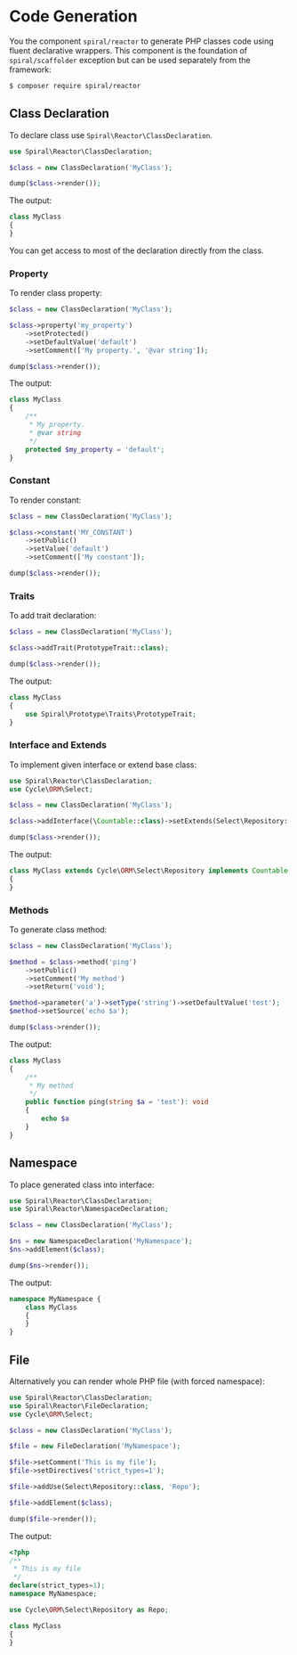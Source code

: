 # Code Generation
You the component `spiral/reactor` to generate PHP classes code using fluent declarative wrappers. This component
is the foundation of `spiral/scaffolder` exception but can be used separately from the framework:

```bash
$ composer require spiral/reactor
``` 

## Class Declaration
To declare class use `Spiral\Reactor\ClassDeclaration`.

```php
use Spiral\Reactor\ClassDeclaration;

$class = new ClassDeclaration('MyClass');

dump($class->render());
```

The output:

```php
class MyClass
{
}
```

You can get access to most of the declaration directly from the class.

### Property
To render class property:

```php
$class = new ClassDeclaration('MyClass');

$class->property('my_property')
    ->setProtected()
    ->setDefaultValue('default')
    ->setComment(['My property.', '@var string']);

dump($class->render());
```

The output:

```php
class MyClass
{
    /**
     * My property.
     * @var string
     */
    protected $my_property = 'default';
}
```

### Constant
To render constant:

```php
$class = new ClassDeclaration('MyClass');

$class->constant('MY_CONSTANT')
    ->setPublic()
    ->setValue('default')
    ->setComment(['My constant']);

dump($class->render());
```

### Traits
To add trait declaration:

```php
$class = new ClassDeclaration('MyClass');

$class->addTrait(PrototypeTrait::class);

dump($class->render());
```

The output:

```php
class MyClass
{
    use Spiral\Prototype\Traits\PrototypeTrait;
}
```

### Interface and Extends
To implement given interface or extend base class:

```php
use Spiral\Reactor\ClassDeclaration;
use Cycle\ORM\Select;

$class = new ClassDeclaration('MyClass');

$class->addInterface(\Countable::class)->setExtends(Select\Repository::class);

dump($class->render());
```

The output:

```php
class MyClass extends Cycle\ORM\Select\Repository implements Countable
{
}
```

### Methods
To generate class method:

```php
$class = new ClassDeclaration('MyClass');

$method = $class->method('ping')
    ->setPublic()
    ->setComment('My method')
    ->setReturn('void');

$method->parameter('a')->setType('string')->setDefaultValue('test');
$method->setSource('echo $a');

dump($class->render());
```

The output:

```php
class MyClass
{
    /**
     * My method
     */
    public function ping(string $a = 'test'): void
    {
        echo $a
    }
}
```

## Namespace
To place generated class into interface:

```php
use Spiral\Reactor\ClassDeclaration;
use Spiral\Reactor\NamespaceDeclaration;

$class = new ClassDeclaration('MyClass');

$ns = new NamespaceDeclaration('MyNamespace');
$ns->addElement($class);

dump($ns->render());
```

The output:

```php
namespace MyNamespace {
    class MyClass
    {
    }
}
```

## File
Alternatively you can render whole PHP file (with forced namespace):

```php
use Spiral\Reactor\ClassDeclaration;
use Spiral\Reactor\FileDeclaration;
use Cycle\ORM\Select;

$class = new ClassDeclaration('MyClass');

$file = new FileDeclaration('MyNamespace');

$file->setComment('This is my file');
$file->setDirectives('strict_types=1');

$file->addUse(Select\Repository::class, 'Repo');

$file->addElement($class);

dump($file->render());
```

The output:

```php
<?php
/**
 * This is my file
 */
declare(strict_types=1);
namespace MyNamespace;

use Cycle\ORM\Select\Repository as Repo;

class MyClass
{
}
```
